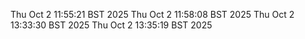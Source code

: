 Thu Oct  2 11:55:21 BST 2025
Thu Oct  2 11:58:08 BST 2025
Thu Oct  2 13:33:30 BST 2025
Thu Oct  2 13:35:19 BST 2025
